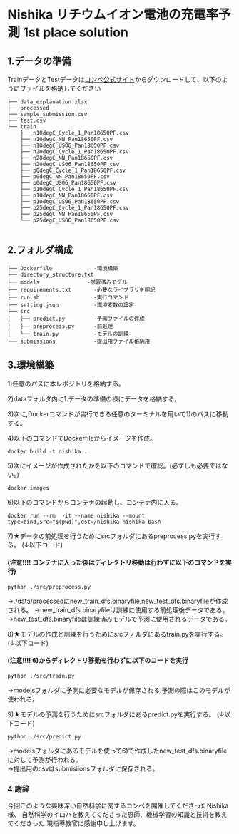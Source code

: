
# Nishika リチウムイオン電池の充電率予測 1st place solution 

## 1.データの準備
TrainデータとTestデータは[コンペ公式サイト](https://www.nishika.com/competitions/16/data)からダウンロードして、以下のようにファイルを格納してください

```
├── data_explanation.xlsx
├── processed
├── sample_submission.csv
├── test.csv
└── train
    ├── n10degC_Cycle_1_Pan18650PF.csv
    ├── n10degC_NN_Pan18650PF.csv
    ├── n10degC_US06_Pan18650PF.csv
    ├── n20degC_Cycle_1_Pan18650PF.csv
    ├── n20degC_NN_Pan18650PF.csv
    ├── n20degC_US06_Pan18650PF.csv
    ├── p0degC_Cycle_1_Pan18650PF.csv
    ├── p0degC_NN_Pan18650PF.csv
    ├── p0degC_US06_Pan18650PF.csv
    ├── p10degC_Cycle_1_Pan18650PF.csv
    ├── p10degC_NN_Pan18650PF.csv
    ├── p10degC_US06_Pan18650PF.csv
    ├── p25degC_Cycle_1_Pan18650PF.csv
    ├── p25degC_NN_Pan18650PF.csv
    └── p25degC_US06_Pan18650PF.csv


```
## 2.フォルダ構成
```
├── Dockerfile             -環境構築
├── directory_structure.txt
├── models　　　　　　　　　-学習済みモデル
├── requirements.txt       -必要なライブラリを明記
├── run.sh                 -実行コマンド
├── setting.json           -環境変数の設定
├── src
│   ├── predict.py         -予測ファイルの作成
│   ├── preprocess.py      -前処理
│   └── train.py           -モデルの訓練
└── submissions            -提出用ファイル格納用
```

## 3.環境構築
1)任意のパスに本レポジトリを格納する。

2)dataフォルダ内に1.データの準備の様にデータを格納する。

3)次に,Dockerコマンドが実行できる任意のターミナルを用いて1)のパスに移動する。

4)以下のコマンドでDockerfileからイメージを作成。
```
docker build -t nishika .
```

5)次にイメージが作成されたかを以下のコマンドで確認。(必ずしも必要ではない。)
```
docker images 
```

6)以下のコマンドからコンテナの起動し、コンテナ内に入る。
```
docker run --rm  -it --name nishika --mount type=bind,src="$(pwd)",dst=/nishika nishika bash
```

7)★データの前処理を行うためにsrcフォルダにあるpreprocess.pyを実行する。 (↓以下コード) 
#### (注意!!!! コンテナに入った後はディレクトリ移動は行わずに以下のコマンドを実行)
```
python ./src/preprocess.py
```
→./data/processedにnew_train_dfs.binaryfile,new_test_dfs.binaryfileが作成される。
→new_train_dfs.binaryfileは訓練に使用する前処理後データである。
→new_test_dfs.binaryfileは訓練済みモデルで予測に使用されるデータである。

8)★モデルの作成と訓練を行うためにsrcフォルダにあるtrain.pyを実行する。 (↓以下コード)
#### (注意!!!! 6)からディレクトリ移動を行わずに以下のコードを実行
```
python ./src/train.py
```
→modelsフォルダに予測に必要なモデルが保存される.予測の際はこのモデルが使われる。

9)★モデルの予測を行うためにsrcフォルダにあるpredict.pyを実行する。 (↓以下コード)
```
python ./src/predict.py
```
→modelsフォルダにあるモデルを使って6)で作成したnew_test_dfs.binaryfileに対して予測が行われる。  
→提出用のcsvはsubmisiionsフォルダに保存される。

### 4.謝辞
今回このような興味深い自然科学に関するコンペを開催してくださったNishika様、
自然科学のイロハを教えてくださった恩師、機械学習の知識と技術を教えてくださった
現指導教官に感謝申し上げます。






